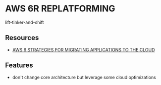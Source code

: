 # AWS 6R REPLATFORMING

lift-tinker-and-shift

## Resources

- [AWS 6 STRATEGIES FOR MIGRATING APPLICATIONS TO THE CLOUD](https://aws.amazon.com/blogs/enterprise-strategy/6-strategies-for-migrating-applications-to-the-cloud/)

## Features

- don't change core architecture but leverage some cloud optimizations
